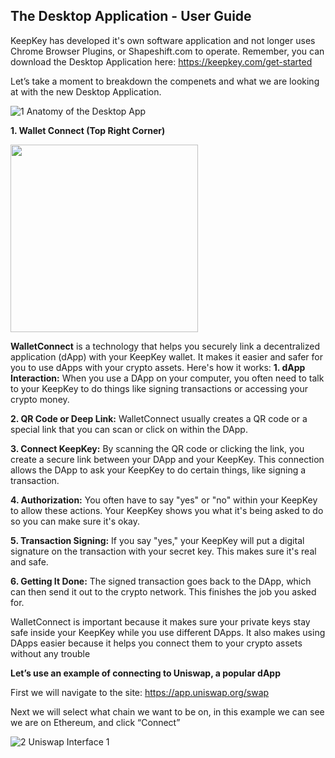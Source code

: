 ## The Desktop Application - User Guide ##

KeepKey has developed it's own software application and not longer uses Chrome Browser Plugins, or Shapeshift.com to operate.
Remember, you can download the Desktop Application here: https://keepkey.com/get-started

Let’s take  a moment to breakdown the compenets and what we are looking at with the new Desktop Application.

![1  Anatomy of the Desktop App](https://github.com/BitHighlander/keepkey-docs/assets/47842709/db4370bd-0d4d-4044-bb15-412eae49667d)


**1. Wallet Connect (Top Right Corner)**

<img src="https://github.com/BitHighlander/keepkey-docs/assets/47842709/dad2a0b8-17cd-4540-9920-94d5acbf5227" width="300">


**WalletConnect** is a technology that helps you securely link a decentralized application (dApp) with your KeepKey wallet. It makes it easier and safer for you to use dApps with your crypto assets.
Here's how it works:
**1.	dApp Interaction:** When you use a DApp on your computer, you often need to talk to your KeepKey to do things like signing transactions or accessing your crypto money.

**2.	QR Code or Deep Link:** WalletConnect usually creates a QR code or a special link that you can scan or click on within the DApp.

**3.	Connect KeepKey:** By scanning the QR code or clicking the link, you create a secure link between your DApp and your KeepKey. This connection allows the DApp to ask your KeepKey to do certain things, like signing a transaction.

**4.	Authorization:** You often have to say "yes" or "no" within your KeepKey to allow these actions. Your KeepKey shows you what it's being asked to do so you can make sure it's okay.

**5.	Transaction Signing:** If you say "yes," your KeepKey will put a digital signature on the transaction with your secret key. This makes sure it's real and safe.

**6.	Getting It Done:** The signed transaction goes back to the DApp, which can then send it out to the crypto network. This finishes the job you asked for.

WalletConnect is important because it makes sure your private keys stay safe inside your KeepKey while you use different DApps. It also makes using DApps easier because it helps you connect them to your crypto assets without any trouble



**Let’s use an example of connecting to Uniswap, a popular dApp**


First we will navigate to the site: https://app.uniswap.org/swap

Next we will select what chain we want to be on, in this example we can see we are on Ethereum, and click “Connect”

![2 Uniswap Interface 1](https://github.com/BitHighlander/keepkey-docs/assets/47842709/e2931b64-4d59-4138-ba00-b8977207aff4)





